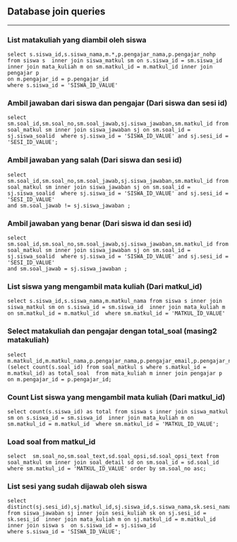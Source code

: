 ## Database join queries
--- 


### List matakuliah yang diambil oleh siswa
```
select s.siswa_id,s.siswa_nama,m.*,p.pengajar_nama,p.pengajar_nohp from siswa s  inner join siswa_matkul sm on s.siswa_id = sm.siswa_id inner join mata_kuliah m on sm.matkul_id = m.matkul_id inner join pengajar p 
on m.pengajar_id = p.pengajar_id
where s.siswa_id = 'SISWA_ID_VALUE'
```


### Ambil jawaban dari siswa dan pengajar (Dari siswa dan sesi id)
```
select sm.soal_id,sm.soal_no,sm.soal_jawab,sj.siswa_jawaban,sm.matkul_id from soal_matkul sm inner join siswa_jawaban sj on sm.soal_id = sj.siswa_soalid  where sj.siswa_id = 'SISWA_ID_VALUE' and sj.sesi_id = 'SESI_ID_VALUE';
```


### Ambil jawaban yang salah (Dari siswa dan sesi id)
```
select sm.soal_id,sm.soal_no,sm.soal_jawab,sj.siswa_jawaban,sm.matkul_id from soal_matkul sm inner join siswa_jawaban sj on sm.soal_id = sj.siswa_soalid  where sj.siswa_id = 'SISWA_ID_VALUE' and sj.sesi_id = 'SESI_ID_VALUE'
and sm.soal_jawab != sj.siswa_jawaban ;
```

### Ambil jawaban yang benar (Dari siswa id dan sesi id)
```
select sm.soal_id,sm.soal_no,sm.soal_jawab,sj.siswa_jawaban,sm.matkul_id from soal_matkul sm inner join siswa_jawaban sj on sm.soal_id = sj.siswa_soalid  where sj.siswa_id = 'SISWA_ID_VALUE' and sj.sesi_id = 'SESI_ID_VALUE'
and sm.soal_jawab = sj.siswa_jawaban ;

```

### List siswa yang mengambil mata kuliah (Dari matkul_id)
```
select s.siswa_id,s.siswa_nama,m.matkul_nama from siswa s inner join siswa_matkul sm on s.siswa_id = sm.siswa_id  inner join mata_kuliah m on sm.matkul_id = m.matkul_id  where sm.matkul_id = 'MATKUL_ID_VALUE'
```


### Select matakuliah dan pengajar dengan total_soal (masing2 matakuliah)
```
select m.matkul_id,m.matkul_nama,p.pengajar_nama,p.pengajar_email,p.pengajar_nohp,p.pengajar_alamat,(select count(s.soal_id) from soal_matkul s where s.matkul_id = m.matkul_id) as total_soal  from mata_kuliah m inner join pengajar p  on m.pengajar_id = p.pengajar_id;
```

### Count List siswa yang mengambil mata kuliah (Dari matkul_id)
```
select count(s.siswa_id) as total from siswa s inner join siswa_matkul sm on s.siswa_id = sm.siswa_id  inner join mata_kuliah m on sm.matkul_id = m.matkul_id  where sm.matkul_id = 'MATKUL_ID_VALUE';
```

### Load soal from matkul_id
```
select  sm.soal_no,sm.soal_text,sd.soal_opsi,sd.soal_opsi_text from soal_matkul sm inner join soal_detail sd on sm.soal_id = sd.soal_id where sm.matkul_id = 'MATKUL_ID_VALUE' order by sm.soal_no asc;

```



### List sesi yang sudah dijawab oleh siswa
```
select distinct(sj.sesi_id),sj.matkul_id,sj.siswa_id,s.siswa_nama,sk.sesi_nama,m.matkul_nama from siswa_jawaban sj inner join sesi_kuliah sk on sj.sesi_id = sk.sesi_id  inner join mata_kuliah m on sj.matkul_id = m.matkul_id  inner join siswa s  on s.siswa_id = sj.siswa_id 
where s.siswa_id = 'SISWA_ID_VALUE';

```
